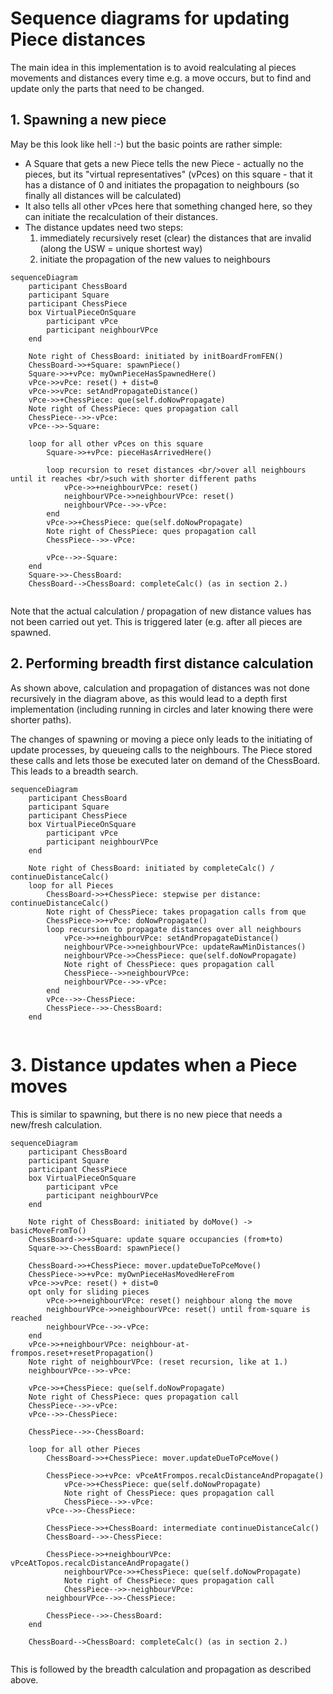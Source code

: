 # Sequence diagrams for updating Piece distances

The main idea in this implementation is to avoid realculating al pieces movements and distances every time e.g. a move occurs, but to find and update only the parts that need to be changed. 

## 1. Spawning a new piece
May be this look like hell :-) but the basic points are rather simple:
- A Square that gets a new Piece tells the new Piece - actually no the pieces, but its "virtual representatives" (vPces) on this square - that it has a distance of 0 and initiates the propagation to neighbours (so finally all distances will be calculated)
- It also tells all other vPces here that something changed here, so they can initiate the recalculation of their distances.
- The distance updates need two steps:
  1. immediately recursively reset (clear) the distances that are invalid (along the USW = unique shortest way)  
  2. initiate the propagation of the new values to neighbours

```mermaid 
sequenceDiagram
    participant ChessBoard
    participant Square
    participant ChessPiece
    box VirtualPieceOnSquare
        participant vPce
        participant neighbourVPce
    end

    Note right of ChessBoard: initiated by initBoardFromFEN() 
    ChessBoard->>+Square: spawnPiece()
    Square->>+vPce: myOwnPieceHasSpawnedHere()
    vPce->>vPce: reset() + dist=0
    vPce->>vPce: setAndPropagateDistance()
    vPce->>+ChessPiece: que(self.doNowPropagate)
    Note right of ChessPiece: ques propagation call
    ChessPiece-->>-vPce: 
    vPce-->>-Square: 

    loop for all other vPces on this square
        Square->>+vPce: pieceHasArrivedHere()
    
        loop recursion to reset distances <br/>over all neighbours until it reaches <br/>such with shorter different paths  
            vPce->>+neighbourVPce: reset()
            neighbourVPce->>neighbourVPce: reset()
            neighbourVPce-->>-vPce: 
        end
        vPce->>+ChessPiece: que(self.doNowPropagate)
        Note right of ChessPiece: ques propagation call
        ChessPiece-->>-vPce: 
    
        vPce-->>-Square: 
    end
    Square->>-ChessBoard: 
    ChessBoard-->ChessBoard: completeCalc() (as in section 2.)
    
```

Note that the actual calculation / propagation of new distance values has not been carried out yet. This is triggered later (e.g. after all pieces are spawned.

## 2. Performing breadth first distance calculation

As shown above, calculation and propagation of distances was not done recursively in the diagram above, as this would lead to a depth first implementation (including running in circles and later knowing there were shorter paths). 

The changes of spawning or moving a piece only leads to the initiating of update processes, by queueing calls to the neighbours. The Piece stored these calls and lets those be executed later on demand of the ChessBoard. This leads to a breadth search.
 
```mermaid
sequenceDiagram
    participant ChessBoard
    participant Square
    participant ChessPiece
    box VirtualPieceOnSquare
        participant vPce
        participant neighbourVPce
    end

    Note right of ChessBoard: initiated by completeCalc() /  continueDistanceCalc()
    loop for all Pieces
        ChessBoard->>+ChessPiece: stepwise per distance: continueDistanceCalc()
        Note right of ChessPiece: takes propagation calls from que
        ChessPiece->>+vPce: doNowPropagate()
        loop recursion to propagate distances over all neighbours
            vPce->>+neighbourVPce: setAndPropagateDistance()
            neighbourVPce->>neighbourVPce: updateRawMinDistances()
            neighbourVPce->>ChessPiece: que(self.doNowPropagate)
            Note right of ChessPiece: ques propagation call
            ChessPiece-->>neighbourVPce: 
            neighbourVPce-->>-vPce: 
        end
        vPce-->>-ChessPiece: 
        ChessPiece-->>-ChessBoard: 
    end
    

```

# 3. Distance updates when a Piece moves

This is similar to spawning, but there is no new piece that needs a new/fresh calculation.

```mermaid 
sequenceDiagram
    participant ChessBoard
    participant Square
    participant ChessPiece
    box VirtualPieceOnSquare
        participant vPce
        participant neighbourVPce
    end

    Note right of ChessBoard: initiated by doMove() -> basicMoveFromTo() 
    ChessBoard->>+Square: update square occupancies (from+to)
    Square->>-ChessBoard: spawnPiece()

    ChessBoard->>+ChessPiece: mover.updateDueToPceMove()
    ChessPiece->>+vPce: myOwnPieceHasMovedHereFrom
    vPce->>vPce: reset() + dist=0
    opt only for sliding pieces
        vPce->>+neighbourVPce: reset() neighbour along the move
        neighbourVPce->>neighbourVPce: reset() until from-square is reached
        neighbourVPce-->>-vPce: 
    end
    vPce->>+neighbourVPce: neighbour-at-frompos.reset+resetPropagation() 
    Note right of neighbourVPce: (reset recursion, like at 1.)
    neighbourVPce-->>-vPce: 

    vPce->>+ChessPiece: que(self.doNowPropagate)
    Note right of ChessPiece: ques propagation call
    ChessPiece-->>-vPce: 
    vPce-->>-ChessPiece: 

    ChessPiece-->>-ChessBoard: 

    loop for all other Pieces
        ChessBoard->>+ChessPiece: mover.updateDueToPceMove()

        ChessPiece->>+vPce: vPceAtFrompos.recalcDistanceAndPropagate()
            vPce->>+ChessPiece: que(self.doNowPropagate)
            Note right of ChessPiece: ques propagation call
            ChessPiece-->>-vPce: 
        vPce-->>-ChessPiece: 

        ChessPiece->>+ChessBoard: intermediate continueDistanceCalc()
        ChessBoard-->>-ChessPiece: 

        ChessPiece->>+neighbourVPce: vPceAtTopos.recalcDistanceAndPropagate()
            neighbourVPce->>+ChessPiece: que(self.doNowPropagate)
            Note right of ChessPiece: ques propagation call
            ChessPiece-->>-neighbourVPce: 
        neighbourVPce-->>-ChessPiece: 
    
        ChessPiece-->>-ChessBoard: 
    end
   
    ChessBoard-->ChessBoard: completeCalc() (as in section 2.)


```

This is followed by the breadth calculation and propagation as described above.